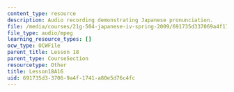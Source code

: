 ```yaml
---
content_type: resource
description: Audio recording demonstrating Japanese pronunciation.
file: /media/courses/21g-504-japanese-iv-spring-2009/691735d337069a4f1741a80e5d76c4fc_Lesson18A16.mp3
file_type: audio/mpeg
learning_resource_types: []
ocw_type: OCWFile
parent_title: Lesson 18
parent_type: CourseSection
resourcetype: Other
title: Lesson18A16
uid: 691735d3-3706-9a4f-1741-a80e5d76c4fc
---
```

